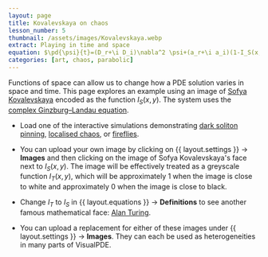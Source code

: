 ```yaml
---
layout: page
title: Kovalevskaya on chaos
lesson_number: 5
thumbnail: /assets/images/Kovalevskaya.webp
extract: Playing in time and space
equation: $\pd{\psi}{t}=(D_r+\i D_i)\nabla^2 \psi+(a_r+\i a_i)(1-I_S(x,y))\psi+(b_r+\i b_i)\psi|\psi|^2$
categories: [art, chaos, parabolic]
---
```

Functions of space can allow us to change how a PDE solution varies in space and time. This page explores an example using an image of [Sofya Kovalevskaya](https://en.wikipedia.org/wiki/Sofya_Kovalevskaya) encoded as the function $I_S(x,y)$. The system uses the [complex Ginzburg–Landau equation](/nonlinear-physics/nls-cgl).

* Load one of the interactive simulations demonstrating [dark soliton pinning](/sim/?preset=SofyaCGLEDuckPinning), [localised chaos](/sim/?preset=SofyaCGLEChaos), or [fireflies](/sim/?preset=SofyaCGLEFireflies). 

* You can upload your own image by clicking on <span class='click_sequence'>{{ layout.settings }} → **Images**</span> and then clicking on the image of Sofya Kovalevskaya's face next to $I_S(x,y)$. The image will be effectively treated as a greyscale function $I_T(x,y)$, which will be approximately 1 when the image is close to white and approximately 0 when the image is close to black.

* Change $I_T$ to $I_S$ in <span class='click_sequence'>{{ layout.equations }} → **Definitions** </span> to see another famous mathematical face: [Alan Turing](https://en.wikipedia.org/wiki/Alan_Turing).

* You can upload a replacement for either of these images under <span class='click_sequence'>{{ layout.settings }} → **Images**.</span> They can each be used as heterogeneities in many parts of VisualPDE.
